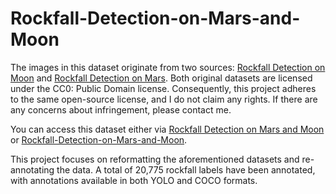 # Rockfall-Detection-on-Mars-and-Moon
The images in this dataset originate from two sources: [Rockfall Detection on Moon](https://www.kaggle.com/datasets/yash92328/rockfall-detection-on-moon)  and [Rockfall Detection on Mars](https://www.kaggle.com/datasets/yash92328/rockfall-detection-on-mars). Both original datasets are licensed under the CC0: Public Domain license. Consequently, this project adheres to the same open-source license, and I do not claim any rights. If there are any concerns about infringement, please contact me.

You can access this dataset either via [Rockfall Detection on Mars and Moon](https://www.kaggle.com/datasets/chujianta/rockfall-detection-on-mars-and-moon) or [Rockfall-Detection-on-Mars-and-Moon](https://github.com/chujianta/Rockfall-Detection-on-Mars-and-Moon/).

This project focuses on reformatting the aforementioned datasets and re-annotating the data. A total of 20,775 rockfall labels have been annotated, with annotations available in both YOLO and COCO formats.

